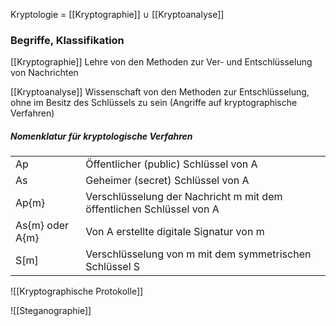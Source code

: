 Kryptologie = [[Kryptographie]] $\cup$ [[Kryptoanalyse]]
### Begriffe, Klassifikation

 [[Kryptographie]]
	 Lehre von den Methoden zur Ver- und Entschlüsselung von Nachrichten

[[Kryptoanalyse]]
	Wissenschaft von den Methoden zur Entschlüsselung, ohne im Besitz des Schlüssels zu sein (Angriffe auf kryptographische Verfahren)

##### Nomenklatur für kryptologische Verfahren
|  |  |
| ---- | ---- |
| Ap | Öffentlicher (public) Schlüssel von A |
| As | Geheimer (secret) Schlüssel von A |
| Ap{m} | Verschlüsselung der Nachricht m mit dem öffentlichen Schlüssel von A |
| As{m} oder A{m} | Von A erstellte digitale Signatur von m |
| S\[m] | Verschlüsselung von m mit dem symmetrischen Schlüssel S |


![[Kryptographische Protokolle]]

![[Steganographie]] 


